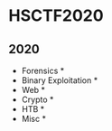 # HSCTF2020

## 2020
* Forensics
  *
* Binary Exploitation
  *
* Web
  *
* Crypto
  *
* HTB
  *
* Misc
  *
